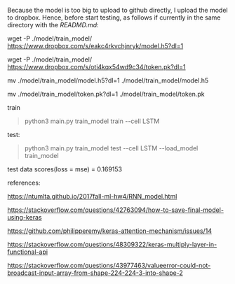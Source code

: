 Because the model is too big to upload to github directly, I upload the model to dropbox. Hence, before start testing, as follows if currently in the same directory with the *READMD.md*:

wget -P ./model/train_model/ https://www.dropbox.com/s/eakc4rkvchjnryk/model.h5?dl=1

wget -P ./model/train_model/ https://www.dropbox.com/s/oti4kqx54wd9c34/token.pk?dl=1

mv ./model/train_model/model.h5?dl=1 ./model/train_model/model.h5

mv ./model/train_model/token.pk?dl=1 ./model/train_model/token.pk

train

>python3 main.py train_model train --cell LSTM

test:

>python3 main.py train_model test --cell LSTM --load_model train_model

test data scores(loss = mse) = 0.169153

references:

https://ntumlta.github.io/2017fall-ml-hw4/RNN_model.html

https://stackoverflow.com/questions/42763094/how-to-save-final-model-using-keras

https://github.com/philipperemy/keras-attention-mechanism/issues/14

https://stackoverflow.com/questions/48309322/keras-multiply-layer-in-functional-api

https://stackoverflow.com/questions/43977463/valueerror-could-not-broadcast-input-array-from-shape-224-224-3-into-shape-2
